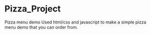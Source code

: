 # Pizza_Project
Pizza menu demo
Used html/css and javascript to make a simple pizza menu demo that you can order from.
